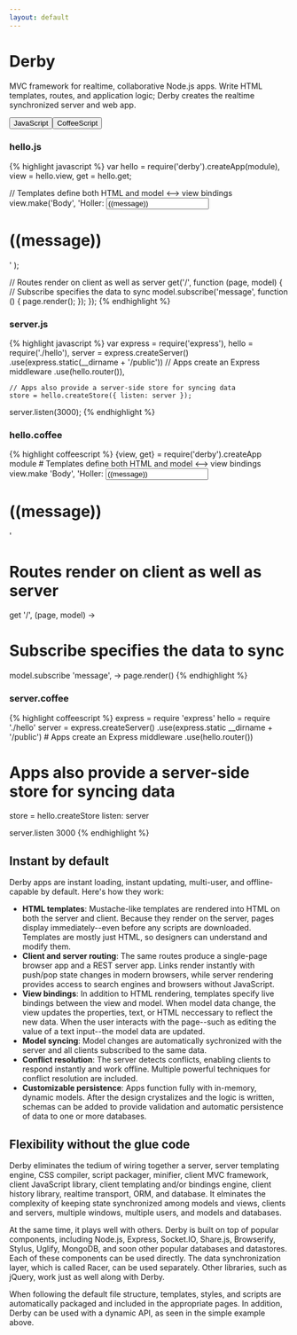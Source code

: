 ```yaml
---
layout: default
---
```


# Derby

<p class="promo">MVC framework for realtime, collaborative Node.js apps. Write HTML templates, routes, and application logic; Derby creates the realtime synchronized server and web app.</p>

<div class="example">
<button class="jsb">JavaScript</button><button class="csb">CoffeeScript</button>
<div class="js">
<h3>hello.js</h3>
{% highlight javascript %}
var hello = require('derby').createApp(module),
    view = hello.view,
    get = hello.get;

// Templates define both HTML and model <--> view bindings
view.make('Body',
  'Holler: <input value="((message))"><h1>((message))</h1>'
);

// Routes render on client as well as server
get('/', function (page, model) {
  // Subscribe specifies the data to sync
  model.subscribe('message', function () {
    page.render();
  });
});
{% endhighlight %}

<h3>server.js</h3>
{% highlight javascript %}
var express = require('express'),
    hello = require('./hello'),
    server = express.createServer()
      .use(express.static(__dirname + '/public'))
      // Apps create an Express middleware
      .use(hello.router()),

    // Apps also provide a server-side store for syncing data
    store = hello.createStore({ listen: server });

server.listen(3000);
{% endhighlight %}
</div>

<div class="coffee">
<h3>hello.coffee</h3>
{% highlight coffeescript %}
{view, get} = require('derby').createApp module
# Templates define both HTML and model <--> view bindings
view.make 'Body',
  'Holler: <input value="((message))"><h1>((message))</h1>'

# Routes render on client as well as server
get '/', (page, model) ->
  # Subscribe specifies the data to sync
  model.subscribe 'message', ->
    page.render()
{% endhighlight %}

<h3>server.coffee</h3>
{% highlight coffeescript %}
express = require 'express'
hello = require './hello'
server = express.createServer()
  .use(express.static __dirname + '/public')
  # Apps create an Express middleware
  .use(hello.router())

# Apps also provide a server-side store for syncing data
store = hello.createStore listen: server

server.listen 3000
{% endhighlight %}
</div>
</div>

## Instant by default

Derby apps are instant loading, instant updating, multi-user, and offline-capable by default. Here's how they work:

* **HTML templates**: Mustache-like templates are rendered into HTML on both the server and client. Because they render on the server, pages display immediately--even before any scripts are downloaded. Templates are mostly just HTML, so designers can understand and modify them.
* **Client and server routing**: The same routes produce a single-page browser app and a REST server app. Links render instantly with push/pop state changes in modern browsers, while server rendering provides access to search engines and browsers without JavaScript.
* **View bindings**: In addition to HTML rendering, templates specify live bindings between the view and model. When model data change, the view updates the properties, text, or HTML neccessary to reflect the new data. When the user interacts with the page--such as editing the value of a text input--the model data are updated.
* **Model syncing**: Model changes are automatically sychronized with the server and all clients subscribed to the same data.
* **Conflict resolution**: The server detects conflicts, enabling clients to respond instantly and work offline. Multiple powerful techniques for conflict resolution are included.
* **Customizable persistence**: Apps function fully with in-memory, dynamic models. After the design crystalizes and the logic is written, schemas can be added to provide validation and automatic persistence of data to one or more databases.

## Flexibility without the glue code

Derby eliminates the tedium of wiring together a server, server templating engine, CSS compiler, script packager, minifier, client MVC framework, client JavaScript library, client templating and/or bindings engine, client history library, realtime transport, ORM, and database. It elminates the complexity of keeping state synchronized among models and views, clients and servers, multiple windows, multiple users, and models and databases.

At the same time, it plays well with others. Derby is built on top of popular components, including Node.js, Express, Socket.IO, Share.js, Browserify, Stylus, Uglify, MongoDB, and soon other popular databases and datastores. Each of these components can be used directly. The data synchronization layer, which is called Racer, can be used separately. Other libraries, such as jQuery, work just as well along with Derby.

When following the default file structure, templates, styles, and scripts are automatically packaged and included in the appropriate pages. In addition, Derby can be used with a dynamic API, as seen in the simple example above.

